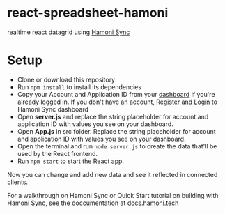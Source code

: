 # react-spreadsheet-hamoni

realtime react datagrid using [Hamoni Sync](https://www.hamoni.tech/)

# Setup

* Clone or download this repository
* Run `npm install` to install its dependencies
* Copy your Account and Application ID from your [dashboard](https://dashboard.hamoni.tech) if you're already logged in. If you don't have an account, [Register and Login](https://dashboard.hamoni.tech) to Hamoni Sync dashboard
* Open **server.js** and replace the string placeholder for account and application ID with values you see on your dashboard.
* Open **App.js** in src folder. Replace the string placeholder for account and application ID with values you see on your dashboard.
* Open the terminal and run `node server.js` to create the data that'll be used by the React frontend.
* Run `npm start` to start the React app.

Now you can change and add new data and see it reflected in connected clients.

For a walkthrough on Hamoni Sync or Quick Start tutorial on building with Hamoni Sync, see the doccumentation at [docs.hamoni.tech](https://docs.hamoni.tech)
